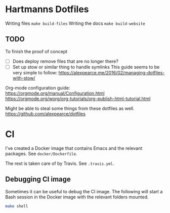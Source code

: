 # Hartmanns Dotfiles

Writing files `make build-files`
Writing the docs `make build-website`

## TODO

To finish the proof of concept

- [ ] Does deploy remove files that are no longer there?
- [ ] Set up stow or similar thing to handle symlinks
  This guide seems to be very simple to follow: https://alexpearce.me/2016/02/managing-dotfiles-with-stow/

Org-mode configuration guide:
https://orgmode.org/manual/Configuration.html
https://orgmode.org/worg/org-tutorials/org-publish-html-tutorial.html

Might be able to steal some things from these dotfiles as well.
https://github.com/alexpearce/dotfiles

# CI

I've created a Docker image that contains Emacs and the relevant packages.
See `docker/Dockerfile`.

The rest is taken care of by Travis. See `.travis.yml`.

## Debugging CI image

Sometimes it can be useful to debug the CI image. The following will start a
Bash session in the Docker image with the relevant folders mounted.

```sh
make shell
```
